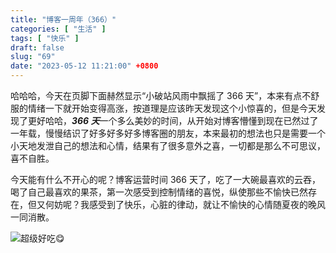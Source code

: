 ```yaml
---
title: "博客一周年（366）"
categories: [ "生活" ]
tags: [ "快乐" ]
draft: false
slug: "69"
date: "2023-05-12 11:21:00" +0800
---
```




哈哈哈，今天在页脚下面赫然显示“小破站风雨中飘摇了 366 天”，本来有点不舒服的情绪一下就开始变得高涨，按道理是应该昨天发现这个小惊喜的，但是今天发现了更好哈哈，***366 天***一个多么美妙的时间，从开始对博客懵懂到现在已然过了一年载，慢慢结识了好多好多好多博客圈的朋友，本来最初的想法也只是需要一个小天地发泄自己的想法和心情，结果有了很多意外之喜，一切都是那么不可思议，喜不自胜。

今天能有什么不开心的呢？博客运营时间 366 天了，吃了一大碗最喜欢的云吞，喝了自己最喜欢的果茶，第一次感受到控制情绪的喜悦，纵使那些不愉快已然存在，但又何妨呢？我感受到了快乐，心脏的律动，就让不愉快的心情随夏夜的晚风一同消散。

![超级好吃😋](https://blog.wangyunzi.com/2023/4954151c51df1d663c308e18d9403a73.jpg)

